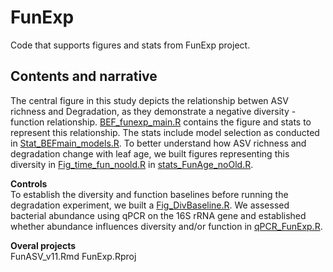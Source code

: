 # FunExp
Code that supports figures and stats from FunExp project.

## Contents and narrative
The central figure in this study depicts the relationship betwen ASV richness and Degradation, as they demonstrate a negative diversity - function relationship. [BEF_funexp_main.R](https://github.com/catalicu/FunExp/blob/main/BEF_funexp_main.R) contains the figure and stats to represent this relationship. The stats include model selection as conducted in [Stat_BEFmain_models.R](https://github.com/catalicu/FunExp/blob/main/Stat_BEFmain_models.R).
To better understand how ASV richness and degradation change with leaf age, we built figures representing this diversity in 
[Fig_time_fun_noold.R](https://github.com/catalicu/FunExp/blob/main/Fig_time_fun_noold.R) in [stats_FunAge_noOld.R](https://github.com/catalicu/FunExp/blob/main/stats_FunAge_noOld.R). 

**Controls**  
To establish the diversity and function baselines before running the degradation experiment, we built a [Fig_DivBaseline.R](https://github.com/catalicu/FunExp/blob/main/Fig_DivBaseline.R). 
We assessed bacterial abundance using qPCR on the 16S rRNA gene and established whether abundance influences diversity and/or function in [qPCR_FunExp.R](https://github.com/catalicu/FunExp/blob/main/qPCR_FunExp.R).  

**Overal projects**   
FunASV_v11.Rmd
FunExp.Rproj


